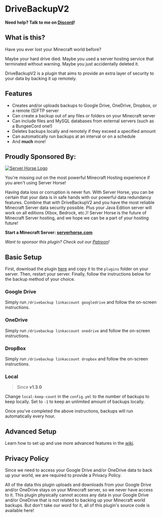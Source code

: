 # DriveBackupV2

**Need help? Talk to me on [Discord](https://discord.gg/VdCAUtm)!**

## What is this?
Have you ever lost your Minecraft world before?

Maybe your hard drive died. Maybe you used a server hosting service that terminated without warning. Maybe you just accidentally deleted it.

DriveBackupV2 is a plugin that aims to provide an extra layer of security to your data by backing it up remotely.

## Features
- Creates and/or uploads backups to Google Drive, OneDrive, Dropbox, or a remote (S)FTP server
- Can create a backup out of any files or folders on your Minecraft server
- Can include files and MySQL databases from external servers (such as a BungeeCord one!)
- Deletes backups locally and remotely if they exceed a specified amount
- Can automatically run backups at an interval or on a schedule
- And **much** more!

## Proudly Sponsored By:

[![Server Horse Logo](https://raw.githubusercontent.com/MaxMaeder/DriveBackupV2/master/assets/banner-ad.png)](https://serverhorse.com/)

You're missing out on the most powerful Minecraft Hosting experience if you aren't using Server Horse!

Having data loss or corruption is never fun. With Server Horse, you can be certain that your data is in safe hands with our powerful data redundancy features. Combine that with DriveBackupV2 and you have the most reliable Minecraft Server data security possible. Plus your Java Edition server will work on all editions (Xbox, Bedrock, etc.)! Server Horse is the future of Minecraft Server hosting, and we hope we can be a part of your hosting future! 

**Start a Minecraft Server: [serverhorse.com](https://serverhorse.com/)**

*Want to sponsor this plugin? Check out our [Patreon](https://www.patreon.com/DriveBackupV2)!*

## Basic Setup
First, download the plugin [here](https://dev.bukkit.org/projects/drivebackupv2) and copy it to the `plugins` folder on your server. Then, restart your server. Finally, follow the instructions below for the backup method of your choice.

### Google Drive
Simply run `/drivebackup linkaccount googledrive` and follow the on-screen instructions.

### OneDrive
Simply run `/drivebackup linkaccount onedrive` and follow the on-screen instructions.

### DropBox
Simply run `/drivebackup linkaccount dropbox` and follow the on-screen instructions.

### Local
> Since **v1.3.0**

Change `local-keep-count` in the `config.yml` to the number of backups to keep locally. Set to `-1` to keep an unlimited amount of backups locally.

Once you've completed the above instructions, backups will run automatically every hour.

## Advanced Setup
Learn how to set up and use more advanced features in the [wiki](https://github.com/MaxMaeder/DriveBackupV2/wiki).

## Privacy Policy
Since we need to access your Google Drive and/or OneDrive data to back up your world, we are required to provide a Privacy Policy.
 
All of the data this plugin uploads and downloads from your Google Drive and/or OneDrive stays on your Minecraft server, so we never have access to it. This plugin physically cannot access any data in your Google Drive and/or OneDrive that is not related to backing up your Minecraft world backups. But don't take our word for it, all of this plugin's source code is available here!
